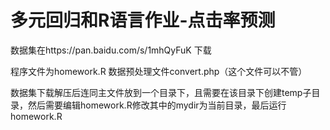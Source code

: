 # 多元回归和R语言作业-点击率预测

数据集在https://pan.baidu.com/s/1mhQyFuK 下载

程序文件为homework.R
数据预处理文件convert.php（这个文件可以不管）

数据集下载解压后连同主文件放到一个目录下，且需要在该目录下创建temp子目录，然后需要编辑homework.R修改其中的mydir为当前目录，最后运行homework.R
